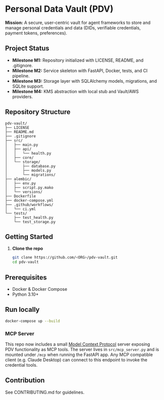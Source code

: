 # Personal Data Vault (PDV)

**Mission:**
A secure, user-centric vault for agent frameworks to store and manage personal credentials and data (DIDs, verifiable credentials, payment tokens, preferences).

## Project Status
- **Milestone M1:** Repository initialized with LICENSE, README, and .gitignore.
- **Milestone M2:** Service skeleton with FastAPI, Docker, tests, and CI pipeline.
- **Milestone M3:** Storage layer with SQLAlchemy models, migrations, and SQLite support.
- **Milestone M4:** KMS abstraction with local stub and Vault/AWS providers.

## Repository Structure
```
pdv-vault/
├── LICENSE
├── README.md
├── .gitignore
├── src/
│   ├── main.py
│   ├── api/
│   │   └── health.py
│   ├── core/
│   └── storage/
│       ├── database.py
│       ├── models.py
│       └── migrations/
├── alembic/
│   ├── env.py
│   ├── script.py.mako
│   └── versions/
├── Dockerfile
├── docker-compose.yml
├── .github/workflows/
│   └── ci.yml
└── tests/
    ├── test_health.py
    └── test_storage.py
```

## Getting Started

1. **Clone the repo**
   ```bash
   git clone https://github.com/<ORG>/pdv-vault.git
   cd pdv-vault
   ```

## Prerequisites
- Docker & Docker Compose
- Python 3.10+

## Run locally
```bash
docker-compose up --build
```

### MCP Server

This repo now includes a small [Model Context Protocol](https://modelcontextprotocol.io/) server exposing PDV functionality as MCP tools. The server lives in `src/mcp_server.py` and is mounted under `/mcp` when running the FastAPI app. Any MCP compatible client (e.g. Claude Desktop) can connect to this endpoint to invoke the credential tools.

## Contribution
See CONTRIBUTING.md for guidelines.
